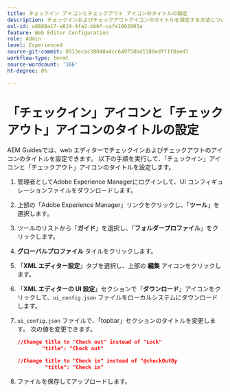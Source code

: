 ```yaml
---
title: チェックイン アイコンとチェックアウト アイコンのタイトルの設定
description: チェックインおよびチェックアウトアイコンのタイトルを設定する方法について説明します
exl-id: a8888a17-e819-4fa2-bb6f-cafe1002803a
feature: Web Editor Configuration
role: Admin
level: Experienced
source-git-commit: 0513ecac38840a4cc649758bd1180edff1f8aed1
workflow-type: tm+mt
source-wordcount: '166'
ht-degree: 0%

---
```


# 「チェックイン」アイコンと「チェックアウト」アイコンのタイトルの設定

AEM Guidesでは、web エディターでチェックインおよびチェックアウトのアイコンのタイトルを設定できます。 以下の手順を実行して、「チェックイン」アイコンと「チェックアウト」アイコンのタイトルを設定します。

1. 管理者としてAdobe Experience Managerにログインして、UI コンフィギュレーションファイルをダウンロードします。
1. 上部の「Adobe Experience Manager」リンクをクリックし、「**ツール**」を選択します。
1. ツールのリストから「**ガイド**」を選択し、「**フォルダープロファイル**」をクリックします。
1. **グローバルプロファイル** タイルをクリックします。
1. 「**XML エディター設定**」タブを選択し、上部の **編集** アイコンをクリックします。
1. 「**XML エディターの UI 設定**」セクションで「**ダウンロード**」アイコンをクリックして、`ui_config.json` ファイルをローカルシステムにダウンロードします。
1. `ui_config.json` ファイルで、「topbar」セクションのタイトルを変更します。 次の値を変更できます。

   ```json
   //Change title to "Check out" instead of "Lock"
           "title": "Check out"
   
   //Change title to "Check in" instead of "@checkOutBy
            "title": "Check in"
   ```

1. ファイルを保存してアップロードします。
